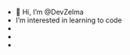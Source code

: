 - 👋 Hi, I’m @DevZelma
-  I’m interested in learning to code 
- 
- 
-

<!---
DevZelma/DevZelma is a ✨ special ✨ repository because its `README.md` (this file) appears on your GitHub profile.
You can click the Preview link to take a look at your changes.
--->
